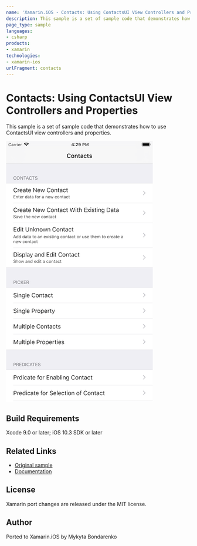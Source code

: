```yaml
---
name: 'Xamarin.iOS - Contacts: Using ContactsUI View Controllers and Properties'
description: This sample is a set of sample code that demonstrates how to use ContactsUI view controllers and properties. Build Requirements Xcode 9.0 or later;...
page_type: sample
languages:
- csharp
products:
- xamarin
technologies:
- xamarin-ios
urlFragment: contacts
---
```

# Contacts: Using ContactsUI View Controllers and Properties

This sample is a set of sample code that demonstrates how to use ContactsUI view controllers and properties.

![Home Screen](Screenshots/screenshot-1.png)

## Build Requirements

Xcode 9.0 or later; iOS 10.3 SDK or later

## Related Links

- [Original sample](https://developer.apple.com/library/archive/samplecode/ManagingContactsUI/Introduction/Intro.html)
- [Documentation](https://developer.apple.com/documentation/contactsui)

## License

Xamarin port changes are released under the MIT license.

## Author

Ported to Xamarin.iOS by Mykyta Bondarenko
